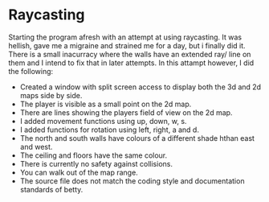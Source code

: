 # Raycasting

Starting the program afresh with an attempt at using raycasting.
It was hellish, gave me a migraine and strained me for a day, but i finally did it.
There is a small inacurracy where the walls have an extended ray/ line on them and I
intend to fix that in later attempts. In this attampt however, I did the following:

- Created a window with split screen access to display both the 3d and 2d maps side by side.
- The player is visible as a small point on the 2d map.
- There are lines showing the players field of view on the 2d map.
- I added movement functions using up, down, w, s.
- I added functions for rotation using left, right, a and d.
- The north and south walls have colours of a different shade hthan east and west.
- The ceiling and floors have the same colour.
- There is currently no safety against collisions.
- You can walk out of the map range.
- The source file does not match the coding style and documentation standards of betty.
